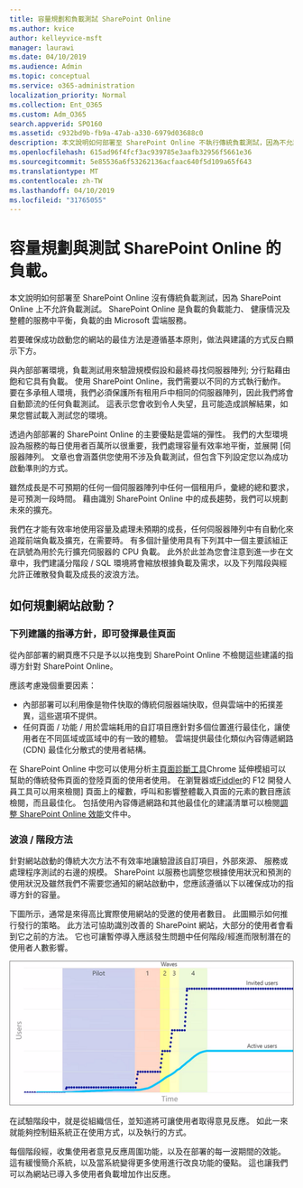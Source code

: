 ```yaml
---
title: 容量規劃和負載測試 SharePoint Online
ms.author: kvice
author: kelleyvice-msft
manager: laurawi
ms.date: 04/10/2019
ms.audience: Admin
ms.topic: conceptual
ms.service: o365-administration
localization_priority: Normal
ms.collection: Ent_O365
ms.custom: Adm_O365
search.appverid: SPO160
ms.assetid: c932bd9b-fb9a-47ab-a330-6979d03688c0
description: 本文說明如何部署至 SharePoint Online 不執行傳統負載測試，因為不允許使用。
ms.openlocfilehash: 615ad96f4fcf3ac939785e3aafb32956f5661e36
ms.sourcegitcommit: 5e85536a6f53262136acfaac640f5d109a65f643
ms.translationtype: MT
ms.contentlocale: zh-TW
ms.lasthandoff: 04/10/2019
ms.locfileid: "31765055"
---
```

# <a name="capacity-planning-and-load-testing-sharepoint-online"></a>容量規劃與測試 SharePoint Online 的負載。

本文說明如何部署至 SharePoint Online 沒有傳統負載測試，因為 SharePoint Online 上不允許負載測試。 SharePoint Online 是負載的負載能力、 健康情況及整體的服務中平衡，負載的由 Microsoft 雲端服務。
  
若要確保成功啟動您的網站的最佳方法是遵循基本原則，做法與建議的方式反白顯示下方。
  
與內部部署環境，負載測試用來驗證規模假設和最終尋找伺服器陣列; 分行點藉由飽和它具有負載。 使用 SharePoint Online，我們需要以不同的方式執行動作。 要在多承租人環境，我們必須保護所有租用戶中相同的伺服器陣列，因此我們將會自動節流的任何負載測試。 這表示您會收到令人失望，且可能造成誤解結果，如果您嘗試載入測試您的環境。
  
透過內部部署的 SharePoint Online 的主要優點是雲端的彈性。 我們的大型環境設為服務的每日使用者百萬所以很重要，我們處理容量有效率地平衡，並展開 [伺服器陣列。 文章也會涵蓋供您使用不涉及負載測試，但包含下列設定您以為成功啟動準則的方式。 
  
雖然成長是不可預期的任何一個伺服器陣列中任何一個租用戶，彙總的總和要求，是可預測一段時間。 藉由識別 SharePoint Online 中的成長趨勢，我們可以規劃未來的擴充。
  
我們在才能有效率地使用容量及處理未預期的成長，任何伺服器陣列中有自動化來追蹤前端負載及擴充，在需要時。 有多個計量使用具有下列其中一個主要該組正在訊號為用於先行擴充伺服器的 CPU 負載。 此外於此並為您會注意到進一步在文章中，我們建議分階段 / SQL 環境將會縮放根據負載及需求，以及下列階段與經允許正確散發負載及成長的波浪方法。 
  
## <a name="how-do-i-plan-for-a-site-launch"></a>如何規劃網站啟動？

### <a name="optimize-pages-by-following-recommended-guidelines"></a>下列建議的指導方針，即可發揮最佳頁面
從內部部署的網頁應不只是予以以拖曳到 SharePoint Online 不檢閱這些建議的指導方針對 SharePoint Online。

應該考慮幾個重要因素：
- 內部部署可以利用像是物件快取的傳統伺服器端快取，但與雲端中的拓撲差異，這些選項不提供。
- 任何頁面 / 功能 / 用於雲端耗用的自訂項目應針對多個位置進行最佳化，讓使用者在不同區域或區域中的有一致的體驗。 雲端提供最佳化類似內容傳遞網路 (CDN) 最佳化分散式的使用者結構。

在 SharePoint Online 中您可以使用分析主[頁面診斷工具](https://aka.ms/perftool)Chrome 延伸模組可以幫助的傳統發佈頁面的登陸頁面的使用者使用。
在瀏覽器或[Fiddler](https://www.telerik.com/download/fiddler)的 F12 開發人員工具可以用來檢閱] 頁面上的權數，呼叫和影響整體載入頁面的元素的數目應該檢閱，而且最佳化。 包括使用內容傳遞網路和其他最佳化的建議清單可以檢閱[調整 SharePoint Online 效能](https://aka.ms/tuneSPO)文件中。

### <a name="wave--phase-approach"></a>波浪 / 階段方法
針對網站啟動的傳統大次方法不有效率地讓驗證該自訂項目，外部來源、 服務或處理程序測試的右邊的規模。 SharePoint 以服務也調整您根據使用狀況和預測的使用狀況及雖然我們不需要您通知的網站啟動中，您應該遵循以下以確保成功的指導方針的容量。
  
下圖所示，通常是來得高比實際使用網站的受邀的使用者數目。 此圖顯示如何推行發行的策略。 此方法可協助識別改善的 SharePoint 網站，大部分的使用者會看到它之前的方法。 它也可讓暫停導入應該發生問題中任何階段/經進而限制潛在的使用者人數影響。
  
![顯示受邀和作用中使用者的圖形](media/0bc14a20-9420-4986-b9b9-fbcd2c6e0fb9.png)
  
在試驗階段中，就是從組織信任，並知道將可讓使用者取得意見反應。 如此一來就能夠控制鈕系統正在使用方式，以及執行的方式。
  
每個階段經，收集使用者意見反應周圍功能，以及在部署的每一波期間的效能。 這有緩慢簡介系統，以及當系統變得更多使用進行改良功能的優點。 這也讓我們可以為網站已導入多使用者負載增加作出反應。
